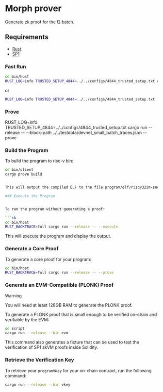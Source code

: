 # Morph prover
Generate zk proof for the l2 batch.

## Requirements

- [Rust](https://rustup.rs/)
- [SP1](https://succinctlabs.github.io/sp1/getting-started/install.html)


### Fast Run 
```sh
cd bin/host
RUST_LOG=info TRUSTED_SETUP_4844=../../configs/4844_trusted_setup.txt cargo run --release
```
or

```sh
RUST_LOG=info TRUSTED_SETUP_4844=../../configs/4844_trusted_setup.txt  cargo run --release -- --block-path ../../testdata/devnet_small_batch_traces.json
```

### Prove 
RUST_LOG=info TRUSTED_SETUP_4844=../../configs/4844_trusted_setup.txt  cargo run --release -- --block-path ../../testdata/devnet_small_batch_traces.json --prove


### Build the Program


To build the program to risc-v bin:

```sh
cd bin/client
cargo prove build


This will output the compiled ELF to the file program/elf/riscv32im-succinct-zkvm-elf.

### Execute the Program


To run the program without generating a proof:

```sh
cd bin/host
RUST_BACKTRACE=full cargo run --release -- --execute
```

This will execute the program and display the output.

### Generate a Core Proof

To generate a core proof for your program:

```sh
cd bin/host
RUST_BACKTRACE=full cargo run --release -- --prove
```

### Generate an EVM-Compatible (PLONK) Proof

> [!WARNING]
> You will need at least 128GB RAM to generate the PLONK proof.

To generate a PLONK proof that is small enough to be verified on-chain and verifiable by the EVM:

```sh
cd script
cargo run --release --bin evm
```

This command also generates a fixture that can be used to test the verification of SP1 zkVM proofs
inside Solidity.

### Retrieve the Verification Key

To retrieve your `programVKey` for your on-chain contract, run the following command:

```sh
cargo run --release --bin vkey
```


